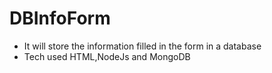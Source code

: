 # DBInfoForm
- It will store the information filled in the form in a database
- Tech used HTML,NodeJs and MongoDB
